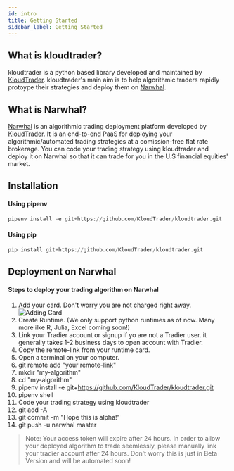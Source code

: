 ```yaml
---
id: intro
title: Getting Started
sidebar_label: Getting Started
---
```


## What is kloudtrader?
kloudtrader is a python based library developed and maintained by [KloudTrader](https://kloudtrader.com). kloudtrader's main aim is to help algorithmic traders rapidly protoype their strategies and deploy them on [Narwhal](https://kloudtrader.com/narwhal). 

## What is Narwhal?
[Narwhal](https://kloudtrader.com/narwhal) is an algorithmic trading deployment platform developed by [KloudTrader](https://kloudtrader.com). It is an end-to-end PaaS for deploying your algorithmic/automated trading strategies at a comission-free flat rate brokerage. You can code your trading strategy using kloudtrader and deploy it on Narwhal so that it can trade for you in the U.S financial equities' market.


## Installation

#### Using pipenv 
```python
pipenv install -e git+https://github.com/KloudTrader/kloudtrader.git
```

#### Using pip
```python
pip install git+https://github.com/KloudTrader/kloudtrader.git
```

## Deployment on Narwhal
#### Steps to deploy your trading algorithm on Narwhal

1. Add your card. Don't worry you are not charged right away.<br>
![Adding Card]("website/static/img/add_card.png" "Adding Card")
2. Create Runtime. (We only support python runtimes as of now. Many more ilke R, Julia, Excel coming soon!)
3. Link your Tradier account or signup if yo are not a Tradier user. it generally takes 1-2 business days to open account with Tradier.
4. Copy the remote-link from your runtime card.
5. Open a terminal on your computer.
6. git remote add "your remote-link"
7. mkdir "my-algorithm"
8. cd "my-algorithm"
9.  pipenv install -e git+https://github.com/KloudTrader/kloudtrader.git
10. pipenv shell
11. Code your trading strategy using kloudtrader
12. git add -A
13. git commit -m "Hope this is alpha!"
14. git push -u narwhal master
    
>Note: Your access token will expire after 24 hours. In order to allow your deployed algorithm to trade seemlessly, please manually link your tradier account after 24 hours. Don't worry this is just in Beta Version and will be automated soon!